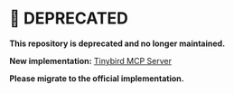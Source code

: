 # 🚨 DEPRECATED

**This repository is deprecated and no longer maintained.**

**New implementation:** [Tinybird MCP Server](https://www.tinybird.co/docs/forward/analytics-agents/mcp)

**Please migrate to the official implementation.**
